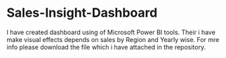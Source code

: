 # Sales-Insight-Dashboard

I have created dashboard using of Microsoft Power BI tools. Their i have make visual effects depends on sales by Region and Yearly wise. 
For mre info please download the file which i have attached in the repository.
